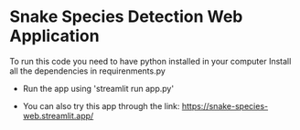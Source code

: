# Snake Species Detection Web Application

To run this code you need to have python installed in your computer
Install all the dependencies in requirenments.py

- Run the app using 'streamlit run app.py'

- You can also try this app through the link: https://snake-species-web.streamlit.app/
